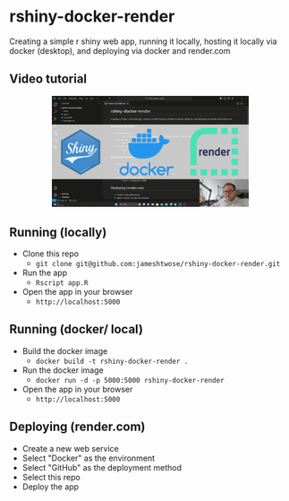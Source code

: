 # rshiny-docker-render
Creating a simple r shiny web app, running it locally, hosting it locally via docker (desktop), and deploying via docker and render.com

## Video tutorial
<p align="center">
  <a href="https://www.youtube.com/watch?v=RX4kGsIZxao">
    <img src="rshiny-docker-render-tutorial-thumbnail.jpg" width="70%"/>
  </a>
</p>

## Running (locally)
- Clone this repo
  - `git clone git@github.com:jameshtwose/rshiny-docker-render.git`
- Run the app
  - `Rscript app.R`
- Open the app in your browser
  - `http://localhost:5000`


## Running (docker/ local)
- Build the docker image
  - `docker build -t rshiny-docker-render .`
- Run the docker image
  - `docker run -d -p 5000:5000 rshiny-docker-render`
- Open the app in your browser
  - `http://localhost:5000`

## Deploying (render.com)
- Create a new web service
- Select "Docker" as the environment
- Select "GitHub" as the deployment method
- Select this repo
- Deploy the app